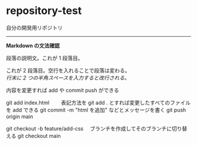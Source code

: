 # repository-test

自分の開発用リポジトリ

---

**Markdown の文法確認**

段落の説明文。これが 1 段落目。

これが 2 段落目。空行を入れることで段落は変わる。  
_行末に 2 つの半角スペースを入力すると改行される。_

内容を変更すれば add や commit push ができる

git add index.html 　　表記方法を git add . とすれば変更したすべてのファイルを add できる
git commit -m "html を追加" などとメッセージを書く
git push origin main

git checkout -b feature/add-css 　ブランチを作成してそのブランチに切り替える
git checkout main
